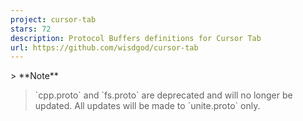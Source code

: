 ```yaml
---
project: cursor-tab
stars: 72
description: Protocol Buffers definitions for Cursor Tab
url: https://github.com/wisdgod/cursor-tab
---
```


\> \*\*Note\*\*  
> \`cpp.proto\` and \`fs.proto\` are deprecated and will no longer be updated. All updates will be made to \`unite.proto\` only.
